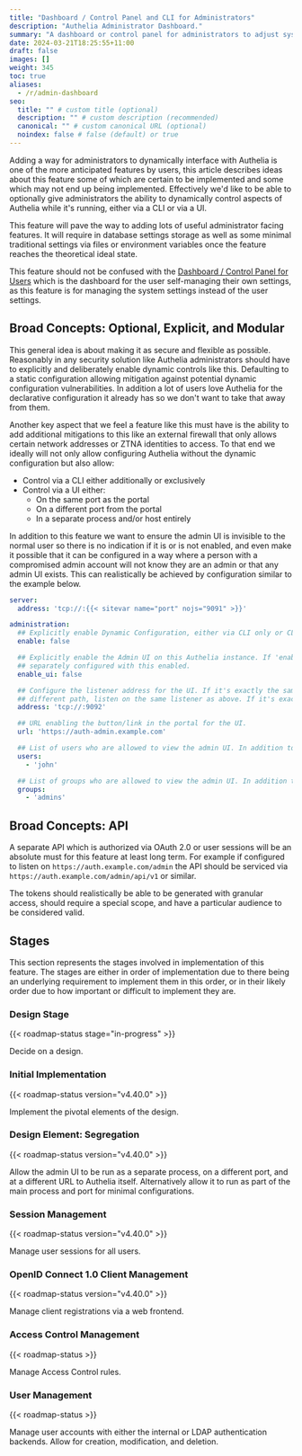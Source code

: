 ```yaml
---
title: "Dashboard / Control Panel and CLI for Administrators"
description: "Authelia Administrator Dashboard."
summary: "A dashboard or control panel for administrators to adjust system settings is easily one of the most impactful features we can implement."
date: 2024-03-21T18:25:55+11:00
draft: false
images: []
weight: 345
toc: true
aliases:
  - /r/admin-dashboard
seo:
  title: "" # custom title (optional)
  description: "" # custom description (recommended)
  canonical: "" # custom canonical URL (optional)
  noindex: false # false (default) or true
---
```


Adding a way for administrators to dynamically interface with Authelia is one of the more anticipated features by users,
this article describes ideas about this feature some of which are certain to be implemented and some which may not end
up being implemented. Effectively we'd like to be able to optionally give administrators the ability to dynamically
control aspects of Authelia while it's running, either via a CLI or via a UI.

This feature will pave the way to adding lots of useful administrator facing features. It will require in database
settings storage as well as some minimal traditional settings via files or environment variables once the feature
reaches the theoretical ideal state.

This feature should not be confused with the [Dashboard / Control Panel for Users](dashboard-control-panel-for-users.md)
which is the dashboard for the user self-managing their own settings, as this feature is for managing the system
settings instead of the user settings.

## Broad Concepts: Optional, Explicit, and Modular

This general idea is about making it as secure and flexible as possible. Reasonably in any security solution like
Authelia administrators should have to explicitly and deliberately enable dynamic controls like this. Defaulting to a
static configuration allowing mitigation against potential dynamic configuration vulnerabilities. In addition a lot of
users love Authelia for the declarative configuration it already has so we don't want to take that away from them.

Another key aspect that we feel a feature like this must have is the ability to add additional mitigations to this like
an external firewall that only allows certain network addresses or ZTNA identities to access. To that end we ideally
will not only allow configuring Authelia without the dynamic configuration but also allow:

- Control via a CLI either additionally or exclusively
- Control via a UI either:
  - On the same port as the portal
  - On a different port from the portal
  - In a separate process and/or host entirely

In addition to this feature we want to ensure the admin UI is invisible to the normal user so there is no indication if
it is or is not enabled, and even make it possible that it can be configured in a way where a person with a compromised
admin account will not know they are an admin or that any admin UI exists. This can realistically be achieved by
configuration similar to the example below.

```yaml {title="configuration.yml"}
server:
  address: 'tcp://:{{< sitevar name="port" nojs="9091" >}}'

administration:
  ## Explicitly enable Dynamic Configuration, either via CLI only or CLI and UI via enable_ui.
  enable: false

  ## Explicitly enable the Admin UI on this Authelia instance. If 'enable' is configured another process could also be
  ## separately configured with this enabled.
  enable_ui: false

  ## Configure the listener address for the UI. If it's exactly the same host and port component as above with a
  ## different path, listen on the same listener as above. If it's exactly the same, error.
  address: 'tcp://:9092'

  ## URL enabling the button/link in the portal for the UI.
  url: 'https://auth-admin.example.com'

  ## List of users who are allowed to view the admin UI. In addition to the groups.
  users:
    - 'john'

  ## List of groups who are allowed to view the admin UI. In addition to the users.
  groups:
    - 'admins'
```

## Broad Concepts: API

A separate API which is authorized via OAuth 2.0 or user sessions will be an absolute must for this feature at least
long term. For example if configured to listen on `https://auth.example.com/admin` the API should be serviced via
`https://auth.example.com/admin/api/v1` or similar.

The tokens should realistically be able to be generated with granular access, should require a special scope, and have
a particular audience to be considered valid.

## Stages

This section represents the stages involved in implementation of this feature. The stages are either in order of
implementation due to there being an underlying requirement to implement them in this order, or in their likely order
due to how important or difficult to implement they are.

### Design Stage

{{< roadmap-status stage="in-progress" >}}

Decide on a design.

### Initial Implementation

{{< roadmap-status version="v4.40.0" >}}

Implement the pivotal elements of the design.

### Design Element: Segregation

{{< roadmap-status version="v4.40.0" >}}

Allow the admin UI to be run as a separate process, on a different port, and at a different URL to Authelia itself.
Alternatively allow it to run as part of the main process and port for minimal configurations.

### Session Management

{{< roadmap-status version="v4.40.0" >}}

Manage user sessions for all users.

### OpenID Connect 1.0 Client Management

{{< roadmap-status version="v4.40.0" >}}

Manage client registrations via a web frontend.

### Access Control Management

{{< roadmap-status >}}

Manage Access Control rules.

### User Management

{{< roadmap-status >}}

Manage user accounts with either the internal or LDAP authentication backends. Allow for creation, modification, and
deletion.


